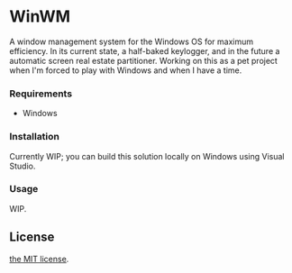 # WinWM

A window management system for the Windows OS for maximum efficiency. In its current state, a half-baked keylogger, and in the future a automatic screen real estate partitioner. Working on this as a pet project when I'm forced to play with Windows and when I have a time.

### Requirements

* Windows 

### Installation

Currently WIP; you can build this solution locally on Windows using Visual Studio.

### Usage

WIP.

## License

[the MIT license](LICENSE).
